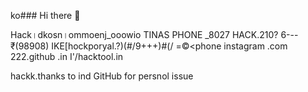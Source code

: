 ko### Hi there 👋

<!--
**SOBHAN0027/SOBHAN0027** is a ✨ _special_ ✨ repository because its `README.md` (this file) appears on your GitHub profile.

Here are some ideas to get you started:

- 🔭 I’m currently working on ...
- 🌱 I’m currently learning ...
- 👯 I’m looking to collaborate on ...
- 🤔 I’m looking for help with ...
- 💬 Ask me about ...
- 📫 How to reach me: ...
- 😄 Pronouns: ...
- ⚡ Fun fact: ...
-->
Hack।dkosn।ommoenj_ooowio
TINAS PHONE _8027 HACK.210?
   6---₹(98908) IKE[hockporyal.?)(#/9+++)#(/ =©<phone instagram .com 
   222.github .in
   I'/hacktool.in
   
hackk.thanks to ind GitHub for persnol issue
